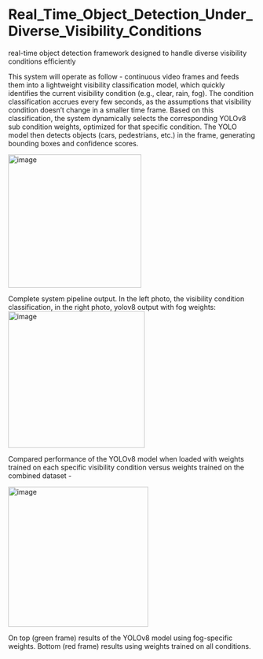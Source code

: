 # Real_Time_Object_Detection_Under_Diverse_Visibility_Conditions
real-time object detection framework designed to handle diverse visibility conditions efficiently


This system will operate as follow - continuous video frames and feeds them into a lightweight visibility classification model, which quickly identifies the current visibility condition (e.g., clear, rain, fog). The condition classification accrues every few seconds, as the assumptions that visibility condition doesn’t change in a smaller time frame. Based on this classification, the system dynamically selects the corresponding YOLOv8 sub condition weights, optimized for that specific condition. The YOLO model then detects objects (cars, pedestrians, etc.) in the frame, generating bounding boxes and confidence scores. 

<img width="271" alt="image" src="https://github.com/user-attachments/assets/3ddc11f1-d471-4659-9f43-0e11a99bfebf" />

Complete system pipeline output. In the left photo, the visibility condition classification, in the right photo, yolov8 output with fog weights:
<img width="278" alt="image" src="https://github.com/user-attachments/assets/7d900c50-219e-4994-a5bb-18eab49bce26" />

Compared performance of the YOLOv8 model when loaded with weights trained on each specific visibility condition versus weights trained on the combined dataset - 

<img width="285" alt="image" src="https://github.com/user-attachments/assets/1ff6d247-c71c-4064-865c-7677e0636b57" />

On top (green frame) results of the YOLOv8 model using fog-specific weights. Bottom (red frame) results using weights trained on all conditions.


